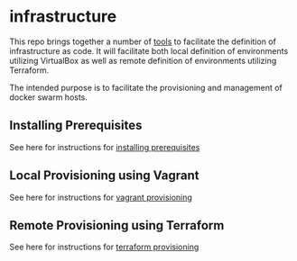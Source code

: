 # infrastructure

This repo brings together a number of [tools](doc/TOOLS.md) to facilitate the definition of infrastructure as code.
It will facilitate both local definition of environments utilizing VirtualBox as well as remote definition of environments utilizing Terraform.

The intended purpose is to facilitate the provisioning and management of docker swarm hosts.

## Installing Prerequisites

See here for instructions for [installing prerequisites](doc/INSTALL.md)

## Local Provisioning using Vagrant

See here for instructions for [vagrant provisioning](doc/VAGRANTPROVISION.md)

## Remote Provisioning using Terraform

See here for instructions for [terraform provisioning](doc/TERRAFORMPROVISION.md)
